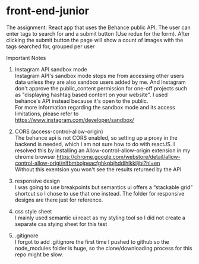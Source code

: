 # front-end-junior

The assignment: 
React app that uses the Behance public API. 
The user can enter tags to search for and a submit button (Use redux for the form). After clicking the submit button the page will show a count of images with the tags searched for, grouped per user

Important Notes

1. Instagram API sandbox mode <br />
Instagram API's sandbox mode stops me from accessing other users data unless they are also sandbox users added by me. And Instagram don't approve the public_content permission for one-off projects such as "displaying hashtag based content on your website". I used behance's API instead because it's open to the public. <br />
For more information regarding the sandbox mode and its access limitations, please refer to https://www.instagram.com/developer/sandbox/

2. CORS (access-control-allow-origin) <br />
The behance api is not CORS enabled, so setting up a proxy in the backend is needed, which I am not sure how to do with reactJS. I resolved this by installing an Allow-control-allow-origin extension in my chrome browser https://chrome.google.com/webstore/detail/allow-control-allow-origi/nlfbmbojpeacfghkpbjhddihlkkiljbi?hl=en <br/>
Without this exentsion you won't see the results returned by the API

3. responsive design <br />
I was going to use breakpoints but semantics ui offers a “stackable grid” shortcut so I chose to use that one instead. The folder for responsive designs are there just for reference.

4. css style sheet <br />
I mainly used semantic ui react as my styling tool so I did not create a separate css stying sheet for this test

5. .gitignore <br />
I forgot to add .gitignore the first time I pushed to github so the node_modules folder is huge, so the clone/downloading process for this repo might be slow.
